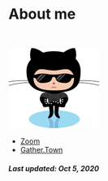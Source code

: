 # About me

&nbsp;

![Octocat](octocatSmall.png)

* [Zoom](https://christinetong.github.io/www/lkZoom.html)
* [Gather.Town](https://christinetong.github.io/www/lkGather.html)

<!---
## Fun facts
1. Animal lover
2. Foodie
3. Geek

## Favourite things
- **Purple**
- _Fruit_
  - Mango
  - Lychee
  - Watermelon
- Blankets
- `Code` 

## Code

```cpp
printf("Hello world!\n");
```
--->

##### Last updated: Oct 5, 2020

<!---
### Links
[Edit](https://github.com/christinetong/www/edit/main/index.md) | [Settings](https://github.com/christinetong/www/settings) | [Help](https://guides.github.com/features/mastering-markdown) | [Docs](https://docs.github.com/categories/github-pages-basics/) | [Contact GitHub](https://github.com/contact) --->


